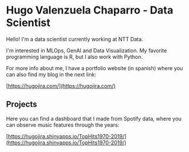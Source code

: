 # Hugo Valenzuela Chaparro - Data Scientist
Hello! I'm a data scientist currently working at NTT Data.

I'm interested in MLOps, GenAI and Data Visualization. My favorite programming language is R, but I also work with Python.

For more info about me, I have a portfolio website (in spanish) where you can also find my blog in the next link:

[https://hugojira.com/](https://hugojira.com/)

## Projects
Here you can find a dashboard that I made from Spotify data, where you can observe music features through the years:

[https://hugojira.shinyapps.io/TopHits1970-2019/](https://hugojira.shinyapps.io/TopHits1970-2019/)





